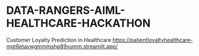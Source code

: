 # DATA-RANGERS-AIML-HEALTHCARE-HACKATHON
Customer Loyalty Prediction in Healthcare
https://patientloyaltyhealthcare-mgt6etavwgmmmshp89vumm.streamlit.app/
